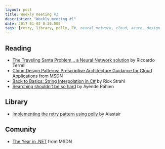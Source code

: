 ```yaml
---
layout: post
title: Weekly meeting #1
description: "Weekly meeting #1"
date: 2017-01-02 0:30:000
tags: [retry, library, polly, F#, neural network, cloud, azure, design pattern, C#, dotnet]
---
```


## Reading

* <a href="http://www.rickyterrell.com/?p=97">The Traveling Santa Problem... a Neural Network solution</a> by Riccardo Terrell
* <a href="https://msdn.microsoft.com/fr-fr/library/dn568099.aspx">Cloud Design Patterns: Prescriptive Architecture Guidance for Cloud Applications</a> from MSDN
* <a href="https://weblog.west-wind.com/posts/2016/Dec/27/Back-to-Basics-String-Interpolation-in-C">Back to Basics: String Interpolation in C#</a> by Rick Strahl
* <a href="https://ayende.com/blog/176482/searching-shouldnt-be-so-hard">Searching shouldn’t be so hard</a> by Ayende Rahien

## Library

* <a href="https://alastaircrabtree.com/implementing-the-retry-pattern-using-polly/">Implementing the retry pattern using polly</a> by Alastair

## Comunity

* <a href="https://blogs.msdn.microsoft.com/dotnet/2016/12/13/the-year-in-net-visual-studio-2017-rc-and-net-core-updated-on-net-with-stephen-cleary-and-luis-valencia-ulterius-inferno-bastion-logeek-night/">The Year in .NET</a> from MSDN

